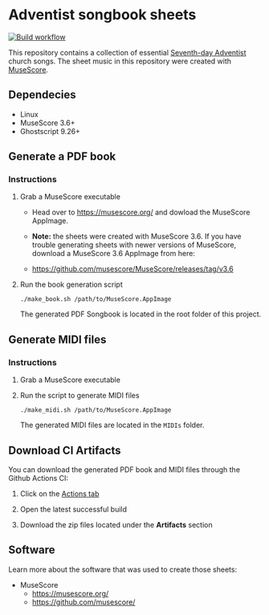 # Adventist songbook sheets

[![Build workflow](https://github.com/slatinasda/sdabg-church-songbook-sheets/workflows/Build/badge.svg)](https://github.com/slatinasda/sdabg-church-songbook-sheets/actions)

This repository contains a collection of essential [Seventh-day Adventist](https://adventist.org) church songs.
The sheet music in this repository were created with [MuseScore](https://musescore.org).


## Dependecies

- Linux
- MuseScore 3.6+
- Ghostscript 9.26+


## Generate a PDF book

### Instructions

1. Grab a MuseScore executable

    - Head over to https://musescore.org/ and dowload the MuseScore AppImage.

    - **Note:** the sheets were created with MuseScore 3.6. If you have trouble generating sheets with newer versions of MuseScore, download a MuseScore 3.6 AppImage from here:
    - https://github.com/musescore/MuseScore/releases/tag/v3.6

2. Run the book generation script

    ```
    ./make_book.sh /path/to/MuseScore.AppImage
    ```

    The generated PDF Songbook is located in the root folder of this project.


## Generate MIDI files

### Instructions

1. Grab a MuseScore executable

2. Run the script to generate MIDI files

    ```
    ./make_midi.sh /path/to/MuseScore.AppImage
    ```

    The generated MIDI files are located in the `MIDIs` folder.


## Download CI Artifacts

You can download the generated PDF book and MIDI files through the Github Actions CI:

1. Click on the [Actions tab](https://github.com/slatinasda/sdabg-church-songbook-sheets/actions)

2. Open the latest successful build

3. Download the zip files located under the **Artifacts** section


## Software

Learn more about the software that was used to create those sheets:

- MuseScore
    - https://musescore.org/
    - https://github.com/musescore/
